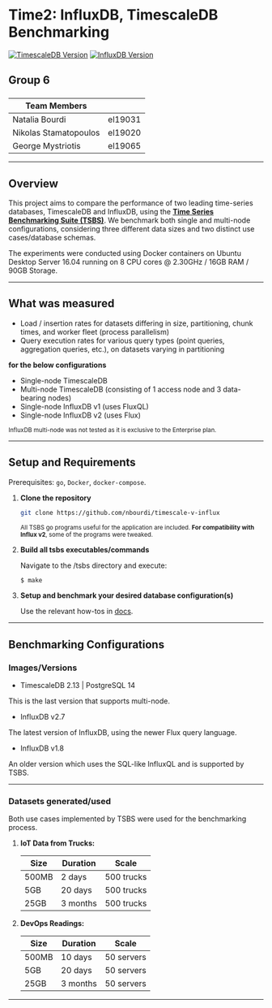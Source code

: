 # Time2: InfluxDB, TimescaleDB Benchmarking
[![TimescaleDB Version](https://img.shields.io/badge/timescaledb-2.13%20%7C%20PostgreSQL%2014-yellow)](https://www.timescale.com/)
[![InfluxDB Version](https://img.shields.io/badge/influx-2.7%20%7C%201.8-purple)](https://www.influxdata.com/) 

## Group 6

### 
|Team Members              |            |
|-------------------------|------------|
| Natalia Bourdi          | el19031    |
| Nikolas Stamatopoulos   | el19020    |
| George Mystriotis       | el19065    |


---

## Overview

This project aims to compare the performance of two leading time-series databases, TimescaleDB and InfluxDB, using the **[Time Series Benchmarking Suite (TSBS)](https://github.com/timescale/tsbs)**. We benchmark both single and multi-node configurations, considering three different data sizes and two distinct use cases/database schemas. 

The experiments were conducted using Docker containers on Ubuntu Desktop Server 16.04 running on 8 CPU cores @ 2.30GHz / 16GB RAM / 90GB Storage.

---

## What was measured

- Load / insertion rates for datasets differing in size, partitioning, chunk times, and worker fleet (process parallelism)
- Query execution rates for various query types (point queries, aggregation queries, etc.), on datasets varying in partitioning

**for the below configurations**

- Single-node TimescaleDB
- Multi-node TimescaleDB (consisting of 1 access node and 3 data-bearing nodes)
- Single-node InfluxDB v1 (uses FluxQL)
- Single-node InfluxDB v2 (uses Flux)

<sup> InfluxDB multi-node was not tested as it is exclusive to the Enterprise plan. </sup>

---

## Setup and Requirements

Prerequisites: `go`, `Docker`, `docker-compose`.

1. **Clone the repository**
   
   ```bash
   git clone https://github.com/nbourdi/timescale-v-influx
   ```
   <sup> All TSBS go programs useful for the application are included. **For compatibility with Influx v2**, some of the programs were tweaked. </sup>

2. **Build all tsbs executables/commands**
   
   Navigate to the /tsbs directory and execute:
   ```bash
   $ make 
   ```

3. **Setup and benchmark your desired database configuration(s)**
   
   Use the relevant how-tos in [docs](https://github.com/nbourdi/timescale-v-influx/blob/main/docs/).
   
   
---

## Benchmarking Configurations

### Images/Versions 

- TimescaleDB 2.13 | PostgreSQL 14
  
This is the last version that supports multi-node.

- InfluxDB v2.7
  
The latest version of InfluxDB, using the newer Flux query language.

- InfluxDB v1.8
  
An older version which uses the SQL-like InfluxQL and is supported by TSBS.

----- 

### Datasets generated/used

Both use cases implemented by TSBS were used for the benchmarking process. 

1. **IoT Data from Trucks:**
   
   | Size   | Duration       | Scale           |
   |--------|-----------------|--------------------|
   | 500MB  | 2 days          | 500 trucks         |
   | 5GB    | 20 days         | 500 trucks         |
   | 25GB   | 3 months        | 500 trucks         |

 2. **DevOps Readings:**
      
      | Size   | Duration       | Scale           |
      |--------|-----------------|--------------------|
      | 500MB  | 10 days         | 50 servers         |
      | 5GB    | 20 days         | 50 servers         |
      | 25GB   | 3 months        | 50 servers         |

------

